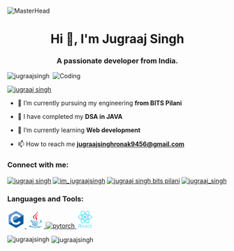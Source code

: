 ![MasterHead](https://repository-images.githubusercontent.com/588181932/e36ec678-7984-4cdd-8e4c-a3932772ff8e)
<h1 align="center">Hi 👋, I'm Jugraaj Singh</h1>
<h3 align="center">A passionate developer from India.</h3> 
<img align="right" alt="Coding" width="400" src="https://i.pinimg.com/originals/06/60/ef/0660efe82fa3da42ed56eef013171835.gif">





<p align="left"> <img src="https://komarev.com/ghpvc/?username=jugraajsingh&label=Profile%20views&color=0e75b6&style=flat" alt="jugraajsingh" /> </p>

<p align="left"> <a href="https://twitter.com/paaji_in_pilani" target="blank"><img src="https://img.shields.io/twitter/follow/jugraaj singh?logo=twitter&style=for-the-badge" alt="jugraaj singh" /></a> </p>

- 🔭 I’m currently pursuing my engineering **from BITS Pilani**
- 🔭 I have completed my **DSA in JAVA**
- 🌱 I’m currently learning **Web development**

- 📫 How to reach me **jugraajsinghronak9456@gmail.com**

<h3 align="left">Connect with me:</h3>
<p align="left">
<a href="https://twitter.com/paaji_in_pilani?t=7Im6u-nl2AwyzprfVKekeQ&s=08" target="blank"><img align="center" src="https://raw.githubusercontent.com/rahuldkjain/github-profile-readme-generator/master/src/images/icons/Social/twitter.svg" alt="jugraaj singh" height="30" width="40" /></a>
<a href="https://instagram.com/im_jugraajsingh" target="blank"><img align="center" src="https://raw.githubusercontent.com/rahuldkjain/github-profile-readme-generator/master/src/images/icons/Social/instagram.svg" alt="im_jugraajsingh" height="30" width="40" /></a>
<a href="https://www.youtube.com/c/jugraaj singh bits pilani" target="blank"><img align="center" src="https://raw.githubusercontent.com/rahuldkjain/github-profile-readme-generator/master/src/images/icons/Social/youtube.svg" alt="jugraaj singh bits pilani" height="30" width="40" /></a>
<a href="https://www.leetcode.com/jugraaj_singh" target="blank"><img align="center" src="https://raw.githubusercontent.com/rahuldkjain/github-profile-readme-generator/master/src/images/icons/Social/leet-code.svg" alt="jugraaj_singh" height="30" width="40" /></a>
</p>

<h3 align="left">Languages and Tools:</h3>
<p align="left"> <a href="https://www.cprogramming.com/" target="_blank" rel="noreferrer"> <img src="https://raw.githubusercontent.com/devicons/devicon/master/icons/c/c-original.svg" alt="c" width="40" height="40"/> </a> <a href="https://www.java.com" target="_blank" rel="noreferrer"> <img src="https://raw.githubusercontent.com/devicons/devicon/master/icons/java/java-original.svg" alt="java" width="40" height="40"/> </a> <a href="https://pytorch.org/" target="_blank" rel="noreferrer"> <img src="https://www.vectorlogo.zone/logos/pytorch/pytorch-icon.svg" alt="pytorch" width="40" height="40"/> </a> <a href="https://reactjs.org/" target="_blank" rel="noreferrer"> <img src="https://raw.githubusercontent.com/devicons/devicon/master/icons/react/react-original-wordmark.svg" alt="react" width="40" height="40"/> </a> </p>

<p><img align="left" src="https://github-readme-stats.vercel.app/api/top-langs?username=jugraajsingh&show_icons=true&locale=en&layout=compact" alt="jugraajsingh" /></p>

<p>&nbsp;<img align="center" src="https://github-readme-stats.vercel.app/api?username=jugraajsingh&show_icons=true&locale=en" alt="jugraajsingh" /></p>

